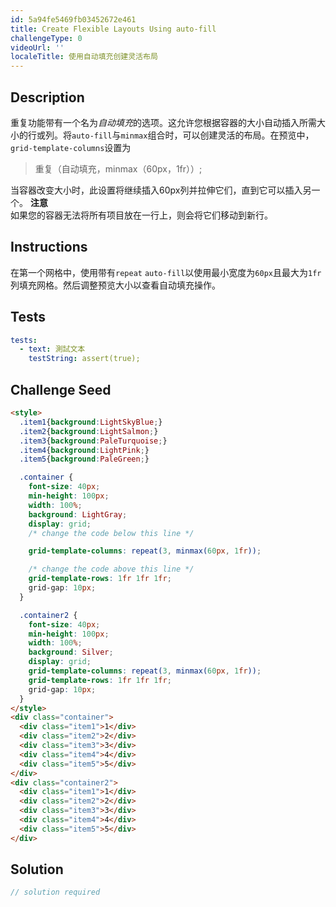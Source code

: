 ```yaml
---
id: 5a94fe5469fb03452672e461
title: Create Flexible Layouts Using auto-fill
challengeType: 0
videoUrl: ''
localeTitle: 使用自动填充创建灵活布局
---
```


## Description
<section id="description">重复功能带有一个名为<dfn>自动填充</dfn>的选项。这允许您根据容器的大小自动插入所需大小的行或列。将<code>auto-fill</code>与<code>minmax</code>组合时，可以创建灵活的布局。在预览中， <code>grid-template-columns</code>设置为<blockquote>重复（自动填充，minmax（60px，1fr））; </blockquote>当容器改变大小时，此设置将继续插入60px列并拉伸它们，直到它可以插入另一个。 <strong>注意</strong> <br>如果您的容器无法将所有项目放在一行上，则会将它们移动到新行。 </section>

## Instructions
<section id="instructions">在第一个网格中，使用带有<code>repeat</code> <code>auto-fill</code>以使用最小宽度为<code>60px</code>且最大为<code>1fr</code>列填充网格。然后调整预览大小以查看自动填充操作。 </section>

## Tests
<section id='tests'>

```yml
tests:
  - text: 測試文本
    testString: assert(true);

```

</section>

## Challenge Seed
<section id='challengeSeed'>

<div id='html-seed'>

```html
<style>
  .item1{background:LightSkyBlue;}
  .item2{background:LightSalmon;}
  .item3{background:PaleTurquoise;}
  .item4{background:LightPink;}
  .item5{background:PaleGreen;}

  .container {
    font-size: 40px;
    min-height: 100px;
    width: 100%;
    background: LightGray;
    display: grid;
    /* change the code below this line */

    grid-template-columns: repeat(3, minmax(60px, 1fr));

    /* change the code above this line */
    grid-template-rows: 1fr 1fr 1fr;
    grid-gap: 10px;
  }

  .container2 {
    font-size: 40px;
    min-height: 100px;
    width: 100%;
    background: Silver;
    display: grid;
    grid-template-columns: repeat(3, minmax(60px, 1fr));
    grid-template-rows: 1fr 1fr 1fr;
    grid-gap: 10px;
  }
</style>
<div class="container">
  <div class="item1">1</div>
  <div class="item2">2</div>
  <div class="item3">3</div>
  <div class="item4">4</div>
  <div class="item5">5</div>
</div>
<div class="container2">
  <div class="item1">1</div>
  <div class="item2">2</div>
  <div class="item3">3</div>
  <div class="item4">4</div>
  <div class="item5">5</div>
</div>

```

</div>



</section>

## Solution
<section id='solution'>

```js
// solution required
```
</section>
